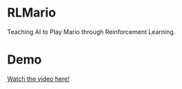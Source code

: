 # RLMario
Teaching AI to Play Mario through Reinforcement Learning.
# Demo
[Watch the video here!](https://vimeo.com/1066109836?share=copy)

